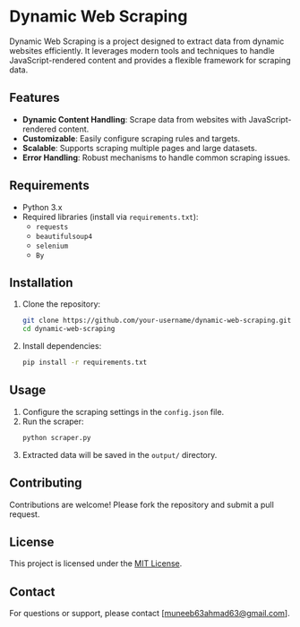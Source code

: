 # Dynamic Web Scraping

Dynamic Web Scraping is a project designed to extract data from dynamic websites efficiently. It leverages modern tools and techniques to handle JavaScript-rendered content and provides a flexible framework for scraping data.

## Features

- **Dynamic Content Handling**: Scrape data from websites with JavaScript-rendered content.
- **Customizable**: Easily configure scraping rules and targets.
- **Scalable**: Supports scraping multiple pages and large datasets.
- **Error Handling**: Robust mechanisms to handle common scraping issues.

## Requirements

- Python 3.x
- Required libraries (install via `requirements.txt`):
    - `requests`
    - `beautifulsoup4`
    - `selenium`
    - `By`

## Installation

1. Clone the repository:
     ```bash
     git clone https://github.com/your-username/dynamic-web-scraping.git
     cd dynamic-web-scraping
     ```

2. Install dependencies:
     ```bash
     pip install -r requirements.txt
     ```

## Usage

1. Configure the scraping settings in the `config.json` file.
2. Run the scraper:
     ```bash
     python scraper.py
     ```
3. Extracted data will be saved in the `output/` directory.

## Contributing

Contributions are welcome! Please fork the repository and submit a pull request.

## License

This project is licensed under the [MIT License](LICENSE).

## Contact

For questions or support, please contact [muneeb63ahmad63@gmail.com].
